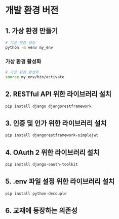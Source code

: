 # 개발 환경 버전

## 1. 가상 환경 만들기
```bash
# 가상 환경 생성
python -m venv my_env
```

### 가상 환경 활성화
```bash
# 가상 환경 활성화
source my_env/bin/activate
```

## 2. RESTful API 위한 라이브러리 설치
```bash
pip install django djangorestframework
```

## 3. 인증 및 인가 위한 라이브러리 설치
```bash
pip install djangorestframework-simplejwt
```

## 4. OAuth 2 위한 라이브러리 설치
```bash
pip install django-oauth-toolkit
```

## 5. .env 파일 설정 위한 라이브러리 설치
```bash
pip install python-decouple
```

## 6. 교재에 등장하는 의존성
